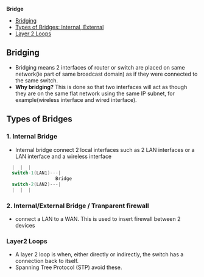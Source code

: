 **Bridge**
- [Bridging](#b)
- [Types of Bridges: Internal, External](#ty)
- [Layer 2 Loops](#l2l)

## Bridging
- Bridging means 2 interfaces of router or switch are placed on same network(ie part of same broadcast domain) as if they were connected to the same switch.
- **Why bridging?** This is done so that two interfaces will act as though they are on the same flat network using the same IP subnet, for example(wireless interface and wired interface).

<a name=ty></a>
## Types of Bridges
### 1. Internal Bridge
- Internal bridge connect 2 local interfaces such as 2 LAN interfaces or a LAN interface and a wireless interface
```c
  |  |  |
  switch-1(LAN1)---|
                  Bridge
  switch-2(LAN2)---|
  |  |  |
```

### 2. Internal/External Bridge / Tranparent firewall
- connect a LAN to a WAN. This is used to insert firewall between 2 devices

<a name=l2l></a>
### Layer2 Loops
- A layer 2 loop is when, either directly or indirectly, the switch has a connection back to itself.
- Spanning Tree Protocol (STP) avoid these.
